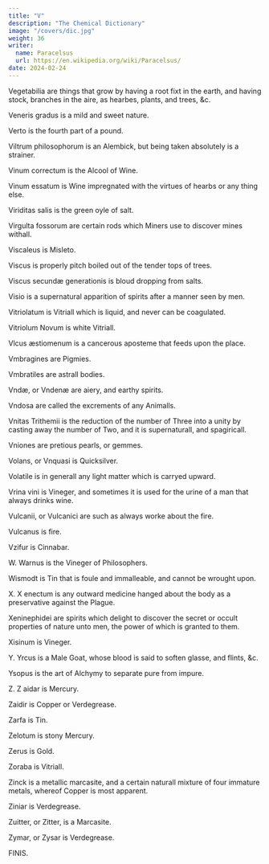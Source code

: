 ```yaml
---
title: "V"
description: "The Chemical Dictionary"
image: "/covers/dic.jpg"
weight: 36
writer:
  name: Paracelsus
  url: https://en.wikipedia.org/wiki/Paracelsus/
date: 2024-02-24
---
```




Vegetabilia are things that grow by having a root fixt in the earth, and having stock, branches in the aire, as hearbes, plants, and trees, &c.

Veneris gradus is a mild and sweet nature.

Verto is the fourth part of a pound.

Viltrum philosophorum is an Alembick, but being taken absolutely is a strainer.

Vinum correctum is the Alcool of Wine.

Vinum essatum is Wine impregnated with the virtues of hearbs or any thing else.

Viriditas salis is the green oyle of salt.

Virgulta fossorum are certain rods which Miners use to discover mines withall.

Viscaleus is Misleto.

Viscus is properly pitch boiled out of the tender tops of trees.

Viscus secundæ generationis is bloud dropping from salts.

Visio is a supernatural apparition of spirits after a manner seen by men.

Vitriolatum is Vitriall which is liquid, and never can be coagulated.

Vitriolum Novum is white Vitriall.

Vlcus æstiomenum is a cancerous aposteme that feeds upon the place.

Vmbragines are Pigmies.

Vmbratiles are astrall bodies.

Vndæ, or Vndenæ are aiery, and earthy spirits.

Vndosa are called the excrements of any Animalls.

Vnitas Trithemii is the reduction of the number of Three into a unity by casting away the number of Two, and it is supernaturall, and spagiricall.

Vniones are pretious pearls, or gemmes.

Volans, or Vnquasi is Quicksilver.

Volatile is in generall any light matter which is carryed upward.

Vrina vini is Vineger, and sometimes it is used for the urine of a man that always drinks wine.

Vulcanii, or Vulcanici are such as always worke about the fire.

Vulcanus is fire.

Vzifur is Cinnabar.

W.
Warnus is the Vineger of Philosophers.

Wismodt is Tin that is foule and immalleable, and cannot be wrought upon.

X.
X
enectum is any outward medicine hanged about the body as a preservative against the Plague.

Xeninephidei are spirits which delight to discover the secret or occult properties of nature unto men, the power of which is granted to them.

Xisinum is Vineger.

Y.
Yrcus is a Male Goat, whose blood is said to soften glasse, and flints, &c.

Ysopus is the art of Alchymy to separate pure from impure.

Z.
Z
aidar is Mercury.

Zaidir is Copper or Verdegrease.

Zarfa is Tin.

Zelotum is stony Mercury.

Zerus is Gold.

Zoraba is Vitriall.

Zinck is a metallic marcasite, and a certain naturall mixture of four immature metals, whereof Copper is most apparent.

Ziniar is Verdegrease.

Zuitter, or Zitter, is a Marcasite.

Zymar, or Zysar is Verdegrease.

FINIS.